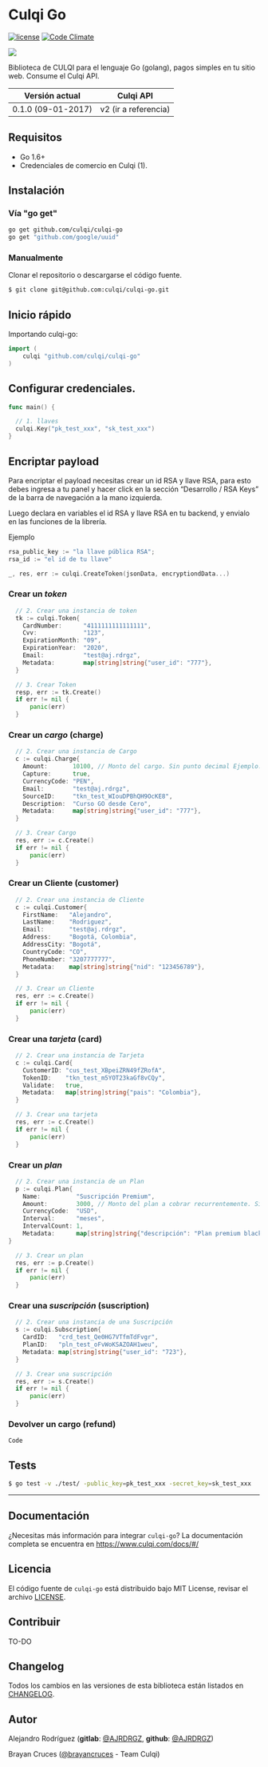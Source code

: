 # Culqi Go


[![license](https://img.shields.io/github/license/mashape/apistatus.svg)](https://github.com/culqi/culqi-go)
[![Code Climate](https://codeclimate.com/github/culqi/culqi-go/badges/gpa.svg)](https://codeclimate.com/github/culqi/culqi-go)

![](http://i.imgur.com/Djajj50.png)


Biblioteca de CULQI para el lenguaje Go (golang), pagos simples en tu sitio web. Consume el Culqi API.

| Versión actual| Culqi API|
|----|----|
| 0.1.0 (09-01-2017) |v2 (ir a referencia)|



## Requisitos

- Go 1.6+
- Credenciales de comercio en Culqi (1).

## Instalación


### Vía "go get"


```bash
go get github.com/culqi/culqi-go
go get "github.com/google/uuid"
```


### Manualmente

Clonar el repositorio o descargarse el código fuente.

```bash
$ git clone git@github.com:culqi/culqi-go.git
```

## Inicio rápido

Importando culqi-go:

```go
import (    
    culqi "github.com/culqi/culqi-go"
)
```

## Configurar credenciales.
```go
func main() {

  // 1. llaves
  culqi.Key("pk_test_xxx", "sk_test_xxx")
}
```

## Encriptar payload

Para encriptar el payload necesitas crear un id RSA y llave RSA, para esto debes ingresa a tu panel y hacer click en la sección “Desarrollo / RSA Keys” de la barra de navegación a la mano izquierda.

Luego declara en variables el id RSA y llave RSA en tu backend, y envialo en las funciones de la librería.

Ejemplo

```go
rsa_public_key := "la llave pública RSA";
rsa_id := "el id de tu llave"

_, res, err := culqi.CreateToken(jsonData, encryptiondData...)
```
### Crear un *token*


```go
  // 2. Crear una instancia de token
  tk := culqi.Token{
    CardNumber:      "4111111111111111",
    Cvv:             "123",
    ExpirationMonth: "09",
    ExpirationYear:  "2020",
    Email:           "test@aj.rdrgz",
    Metadata:        map[string]string{"user_id": "777"},
  }

  // 3. Crear Token
  resp, err := tk.Create()
  if err != nil {
      panic(err)
  }
```

### Crear un *cargo* (charge)

```go
  // 2. Crear una instancia de Cargo
  c := culqi.Charge{
    Amount:       10100, // Monto del cargo. Sin punto decimal Ejemplo: 100.00 serían 10000
    Capture:      true,
    CurrencyCode: "PEN",
    Email:        "test@aj.rdrgz",
    SourceID:     "tkn_test_WIouDPBhQH9OcKE8",
    Description:  "Curso GO desde Cero",
    Metadata:     map[string]string{"user_id": "777"},
  }

  // 3. Crear Cargo
  res, err := c.Create()
  if err != nil {
      panic(err)
  }
```


### Crear un Cliente (customer)

```go
  // 2. Crear una instancia de Cliente
  c := culqi.Customer{
    FirstName:   "Alejandro",
    LastName:    "Rodriguez",
    Email:       "test@aj.rdrgz",
    Address:     "Bogotá, Colombia",
    AddressCity: "Bogotá",
    CountryCode: "CO",
    PhoneNumber: "3207777777",
    Metadata:    map[string]string{"nid": "123456789"},
  }

  // 3. Crear un Cliente
  res, err := c.Create()
  if err != nil {
      panic(err)
  }
```


### Crear una *tarjeta* (card)

```go
  // 2. Crear una instancia de Tarjeta
  c := culqi.Card{
    CustomerID: "cus_test_XBpeiZRN49fZRofA",
    TokenID:    "tkn_test_m5YOT23kaGf8vCQy",
    Validate:   true,
    Metadata:   map[string]string{"pais": "Colombia"},
  }

  // 3. Crear una tarjeta
  res, err := c.Create()
  if err != nil {
      panic(err)
  }
```


### Crear un *plan*

```go
  // 2. Crear una instancia de un Plan
  p := culqi.Plan{
    Name:          "Suscripción Premium",
    Amount:        3000, // Monto del plan a cobrar recurrentemente. Sin punto decimal Ejemplo: 30.00 serían 3000
    CurrencyCode:  "USD",
    Interval:      "meses",
    IntervalCount: 1,
    Metadata:      map[string]string{"descripción": "Plan premium black friday"},
}

  // 3. Crear un plan
  res, err := p.Create()
  if err != nil {
      panic(err)
  }
```


### Crear una *suscripción* (suscription)  

```go
  // 2. Crear una instancia de una Suscripción
  s := culqi.Subscription{
    CardID:   "crd_test_Qe0HG7VTfmTdFvgr",
    PlanID:   "pln_test_oFvWoKSAZOAH1weu",
    Metadata: map[string]string{"user_id": "723"},
  }

  // 3. Crear una suscripción
  res, err := s.Create()
  if err != nil {
      panic(err)
  }
```


### Devolver un cargo (refund)

```
Code

```


## Tests

```bash
$ go test -v ./test/ -public_key=pk_test_xxx -secret_key=sk_test_xxx
```

---

## Documentación

¿Necesitas más información para integrar `culqi-go`? La documentación completa se encuentra en https://www.culqi.com/docs/#/


## Licencia

El código fuente de `culqi-go` está distribuido bajo MIT License, revisar el archivo [LICENSE](LICENSE).


## Contribuir

TO-DO


## Changelog

Todos los cambios en las versiones de esta biblioteca están listados en [CHANGELOG](CHANGELOG).   


## Autor

Alejandro Rodríguez (**gitlab**: [@AJRDRGZ](https://gitlab.com/AJRDRGZ), **github**: [@AJRDRGZ](https://github.com/AJRDRGZ))

Brayan Cruces ([@brayancruces](https://github.com/brayancruces) - Team Culqi)  
